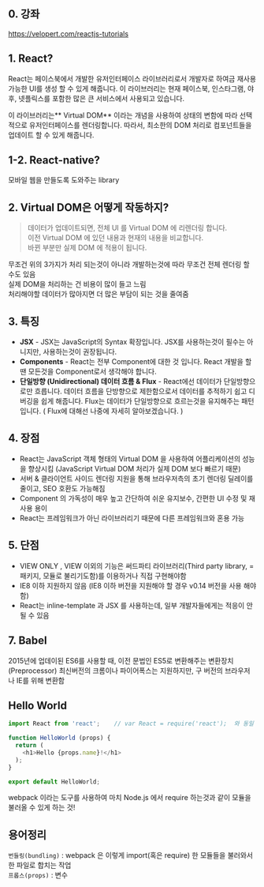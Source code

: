 ## 0\. 강좌
https://velopert.com/reactjs-tutorials

## 1\. React?

React는 페이스북에서 개발한 유저인터페이스 라이브러리로서 개발자로 하여금 재사용 가능한 UI를 생성 할 수 있게 해줍니다.&nbsp;이 라이브러리는 현재 페이스북, 인스타그램, 야후, 넷플릭스를 포함한 많은 큰 서비스에서 사용되고 있습니다.

이 라이브러리는**&nbsp;Virtual DOM** 이라는 개념을 사용하여 상태의 변함에 따라 선택적으로 유저인터페이스를 렌더링합니다.
따라서, 최소한의 DOM 처리로 컴포넌트들을 업데이트 할 수 있게 해줍니다.

## 1-2\. React-native?
모바일 웹을 만들도록 도와주는 library

## 2\. Virtual DOM은 어떻게 작동하지?

> 데이터가 업데이트되면, 전체 UI 를 Virtual DOM 에 리렌더링 합니다.  
> 이전 Virtual DOM 에 있던 내용과 현재의 내용을 비교합니다.  
> 바뀐 부분만 실제 DOM 에 적용이 됩니다.  

무조건 위의 3가지가 처리 되는것이 아니라 개발하는것에 따라 무조건 전체 렌더링 할 수도 있음  
실제 DOM을 처리하는 건 비용이 많이 들고 느림  
처리해야할 데이터가 많아지면 더 많은 부담이 되는 것을 줄여줌  

## 3\. 특징

*   **JSX** - JSX는 JavaScript의 Syntax 확장입니다. JSX를 사용하는것이 필수는 아니지만, 사용하는것이 권장됩니다.
*   **Components** - React는 전부 Component에 대한 것 입니다. React 개발을 할땐 모든것을 Component로서 생각해야 합니다.
*   **단일방향 (Unidirectional) 데이터 흐름 & Flux** - React에선 데이터가 단일방향으로만 흐릅니다. 데이터 흐름을 단방향으로 제한함으로서 데이터를 추적하기 쉽고 디버깅을 쉽게 해줍니다. Flux는 데이터가 단일방향으로 흐르는것을 유지해주는 패턴입니다. ( Flux에 대해선 나중에 자세히 알아보겠습니다. )

## 4\. 장점

*   React는 JavaScript 객체 형태의 Virtual DOM 을 사용하여 어플리케이션의 성능을 향상시킴 (JavaScript Virtual DOM 처리가 실제 DOM 보다 빠르기 때문)
*   서버 & 클라이언트 사이드 렌더링 지원을 통해 브라우저측의 초기 렌더링 딜레이를 줄이고, SEO 호환도 가능해짐
*   Component 의 가독성이 매우 높고 간단하여 쉬운 유지보수, 간편한 UI 수정 및 재사용 용이
*   React는 프레임워크가 아닌 라이브러리기 때문에 다른 프레임워크와 혼용 가능

## 5\. 단점
*   VIEW ONLY , VIEW 이외의 기능은 써드파티 라이브러리(Third party library, =패키지, 모듈로 불리기도함)를 이용하거나 직접 구현해야함
*   IE8 이하 지원하지 않음 (IE8 이하 버전을 지원해야 할 경우 v0.14 버전을 사용 해야함)
*   React는 inline-template 과 JSX 를 사용하는데, 일부 개발자들에게는 적응이 안 될 수 있음

## 7\. Babel
2015년에 업데이된 ES6를 사용할 때, 이전 문법인 ES5로 변환해주는 변환장치(Preprocessor)
최신버전의 크롬이나 파이어폭스는 지원하지만, 구 버전의 브라우저나 IE를 위해 변환함

## Hello World
```js
import React from 'react';    // var React = require('react');  와 동일

function HelloWorld (props) {
  return (
    <h1>Hello {props.name}!</h1>
  );
}

export default HelloWorld;
```
 webpack 이라는 도구를 사용하여 마치 Node.js 에서 require 하는것과 같이 모듈을 불러올 수 있게 하는 것!


## 용어정리

`번들링(bundling)` : webpack 은 이렇게 import(혹은 require) 한 모듈들을 불러와서 한 파일로 합치는 작업  
`프롭스(props)` : 변수